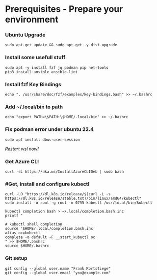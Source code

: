 # Prerequisites - Prepare your environment

### Ubuntu Upgrade

    sudo apt-get update && sudo apt-get -y dist-upgrade

### Install some usefull stuff

    sudo apt -y install fzf jq podman pip net-tools
    pip3 install ansible ansible-lint

### Install fzf Key Bindings
    echo ". /usr/share/doc/fzf/examples/key-bindings.bash" >> ~/.bashrc

### Add ~/.local/bin to path
    echo "export PATH=\$PATH:\$HOME/.local/bin" >> ~/.bashrc

### Fix podman error under ubuntu 22.4
    sudo apt install dbus-user-session

*Restart wsl now!*

### Get Azure CLI
    curl -sL https://aka.ms/InstallAzureCLIDeb | sudo bash

### #Get, install and configure kubectl
    curl -LO "https://dl.k8s.io/release/$(curl -L -s https://dl.k8s.io/release/stable.txt)/bin/linux/amd64/kubectl"
    sudo install -o root -g root -m 0755 kubectl /usr/local/bin/kubectl

    kubectl completion bash > ~/.local/completion.bash.inc
    printf "

    # kubectl shell completion
    source '$HOME/.local/completion.bash.inc'
    alias oc=kubectl
    complete -o default -F __start_kubectl oc
    " >> $HOME/.bashrc
    source $HOME/.bashrc

### Git setup
    git config --global user.name "Frank Kortstiege"
    git config --global user.email "you@example.com"
